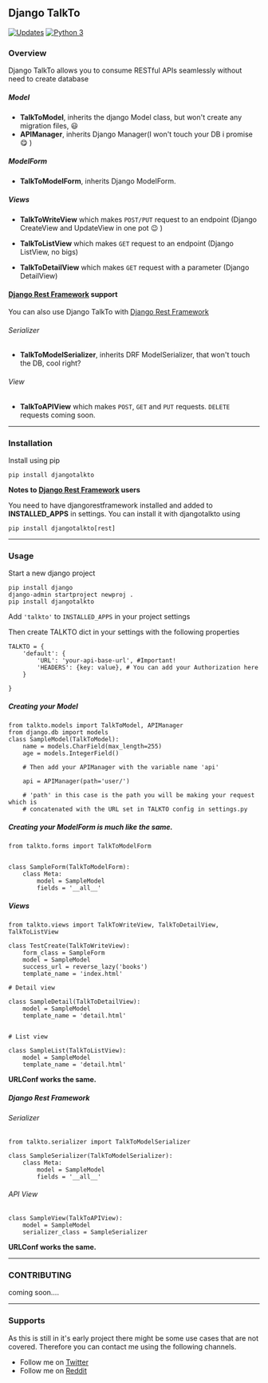 ## Django TalkTo

[![Updates](https://pyup.io/repos/github/sirrobot01/djangotalkto/shield.svg)](https://pyup.io/repos/github/sirrobot01/djangotalkto/)
[![Python 3](https://pyup.io/repos/github/sirrobot01/djangotalkto/python-3-shield.svg)](https://pyup.io/repos/github/sirrobot01/djangotalkto/)


### Overview

Django TalkTo allows you to consume RESTful APIs seamlessly without need to create database

##### Model
- **TalkToModel**, inherits the django Model class, but won't create any migration files, :smiley:
- **APIManager**, inherits Django Manager(I won't touch your DB i promise :yum: )

##### ModelForm
- **TalkToModelForm**, inherits Django ModelForm.

##### Views

- **TalkToWriteView** which makes `POST/PUT` request to an endpoint (Django CreateView and UpdateView in one pot :wink: )

- **TalkToListView** which makes `GET` request to an endpoint (Django ListView, no bigs)

- **TalkToDetailView** which makes `GET` request with a parameter (Django DetailView)


#### [Django Rest Framework](https://www.django-rest-framework.org/) support

You can also use Django TalkTo with [Django Rest Framework](https://www.django-rest-framework.org/)



###### Serializer

- **TalkToModelSerializer**, inherits DRF ModelSerializer, that won't touch the DB, cool right?


###### View

- **TalkToAPIView** which makes `POST`, `GET` and `PUT` requests. `DELETE` requests coming soon.


***

### Installation

Install using pip

    pip install djangotalkto

**Notes to [Django Rest Framework](https://www.django-rest-framework.org/) users**
 
You need to have djangorestframework installed and added to **INSTALLED_APPS** in settings. You can install it with djangotalkto using
 
    pip install djangotalkto[rest]
    

***

### Usage

Start a new django project

    pip install django
    django-admin startproject newproj .
    pip install djangotalkto
    

Add `'talkto'` to `INSTALLED_APPS` in your project settings

Then create TALKTO dict in your settings with the following properties


    TALKTO = {
        'default': {
            'URL': 'your-api-base-url', #Important!
            'HEADERS': {key: value}, # You can add your Authorization here
        }
    
    }
    

##### Creating your Model

    from talkto.models import TalkToModel, APIManager
    from django.db import models
    class SampleModel(TalkToModel):
        name = models.CharField(max_length=255)
        age = models.IntegerField()
        
        # Then add your APIManager with the variable name 'api'
        
        api = APIManager(path='user/')
        
        # 'path' in this case is the path you will be making your request which is 
        # concatenated with the URL set in TALKTO config in settings.py
        
        
        

##### Creating your ModelForm is much like the same.

    from talkto.forms import TalkToModelForm
    
    
    class SampleForm(TalkToModelForm):
        class Meta:
            model = SampleModel
            fields = '__all__'
        
  
##### Views
    from talkto.views import TalkToWriteView, TalkToDetailView, TalkToListView

    class TestCreate(TalkToWriteView):
        form_class = SampleForm
        model = SampleModel
        success_url = reverse_lazy('books')
        template_name = 'index.html'
      
    # Detail view
      
    class SampleDetail(TalkToDetailView):
        model = SampleModel
        template_name = 'detail.html'
        
        
    # List view
    
    class SampleList(TalkToListView):
        model = SampleModel
        template_name = 'detail.html'
        
    
**URLConf works the same.**

##### Django Rest Framework

###### Serializer
    from talkto.serializer import TalkToModelSerializer
    
    class SampleSerializer(TalkToModelSerializer):
        class Meta:
            model = SampleModel
            fields = '__all__'
            
###### API View

    class SampleView(TalkToAPIView):
        model = SampleModel
        serializer_class = SampleSerializer
        
        
**URLConf works the same.**


***

### CONTRIBUTING

coming soon....

***

### Supports

As this is still in it's early project there might be some use cases that are not covered.
Therefore you can contact me using the following channels.

- Follow me on [Twitter](https://twitter.com/sirrobot01)
- Follow me on [Reddit](https://www.reddit.com/user/sirrobot01)

